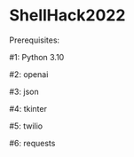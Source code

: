 # ShellHack2022

Prerequisites:

#1: Python 3.10

#2: openai

#3: json

#4: tkinter

#5: twilio

#6: requests
